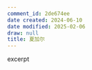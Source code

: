 ```yaml
---
comment_id: 2de674ee
date created: 2024-06-10
date modified: 2025-02-06
draw: null
title: 夏加尔
---
```

excerpt

<!-- more -->
